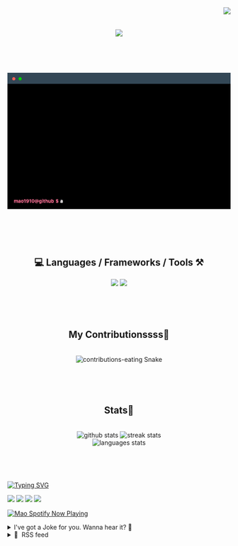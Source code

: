 <!-- VISITOR BADGE -->
<!-- https://github.com/hehuapei/visitor-badge -->

<img align="right" src="https://visitor-badge.laobi.icu/badge?page_id=mao1910.mao1910&left_color=%2379DAF9&right_color=%23FE6E96" />


<!-- TYPING SVG -->
<!-- https://github.com/DenverCoder1/readme-typing-svg -->

<h1 align="center">
    <img src="https://readme-typing-svg.herokuapp.com/?font=Righteous&size=35&center=true&vCenter=true&width=500&height=70&color=FE6E96&font=poppins&duration=5000&lines=Hi+There!+👋;+I'm+Mao!;" />
</h1>

<br/>

<!-- CODE/TERMINAL ABOUT ME -->
<h1 align="center">
<img src="./assets/terminal-5.gif" alt="Terminal" />
</h1>

<br/><br/><br/>


<!-- TECHNOLOGIES LOGOS -->
<!-- https://github.com/tandpfun/skill-icons -->

<h2 align="center">💻 Languages / Frameworks / Tools ⚒️</h2>
<div align="center">
    <img src="https://skillicons.dev/icons?i=javascript,typescript,angular,react,html,css,scss,bootstrap,cs,java,spring" />
    <img src="https://skillicons.dev/icons?i=flutter,firebase,supabase,mysql,git,github,gitlab,vscode,idea,maven,figma" />
</div>

<br/><br/><br/>


<!-- CONTRIBUTIONS SNAKE GAME -->
<!-- https://github.com/Platane/snk -->

<div align="center">
  <h2> My Contributionssss🐍 </h2>
  <br>
  <img alt="contributions-eating Snake" src="https://raw.githubusercontent.com/mao1910/mao1910/output/github-contribution-grid-snake.svg" />

  <!-- Four lines below suggested by Planate for Dark mode-->
  <picture>
  <source media="(prefers-color-scheme: dark)" srcset="github-snake-dark.svg" />
  <source media="(prefers-color-scheme: light)" srcset="github-snake.svg" />
  </picture>
  
  <br/><br/><br/>
</div>


<!-- GITHUB STATS -->
<!-- https://github.com/DenverCoder1/github-readme-streak-stats -->
<!-- https://github.com/anuraghazra/github-readme-stats -->
<!-- https://github-readme-stats-mao1910.vercel.app/ My own Vercel deployment-->

<h2 align="center"> Stats📝 </h2>
  <br>
<div align=center>
  <img width=429 src="https://github-readme-stats-mao1910.vercel.app/api?username=mao1910&count_private=true&show_icons=true&theme=dracula&rank_icon=github&hide=contribs&border_radius=10&border_color=79DAF9" alt="github stats"/>
  <img width=396 src="https://streak-stats.demolab.com/?user=mao1910&count_private=true&theme=dracula&currStreakNum=79DAF9&currStreakLabel=FE6E96&border_radius=10&border=79DAF9" alt="streak stats"/>
  <br/>
  <img src="https://github-readme-stats-mao1910.vercel.app/api/top-langs/?username=mao1910&layout=compact&theme=dracula&border_radius=10&size_weight=0.5&count_weight=0.5&border_color=79DAF9" alt="languages stats" />
</div>

<br/><br/><br/>


<!-- FOOTER -->
<!-- https://github.com/DenverCoder1/readme-typing-svg -->
<!-- https://readme-typing-svg.demolab.com/demo/ -->

<a href="https://git.io/typing-svg"><img src="https://readme-typing-svg.demolab.com?font=Poppins&pause=1000&color=FE6E96&width=535&lines=Thanks+for+dropping+by!;Feel+free+to+check+any+of+the+Socials+below+%F0%9F%91%87;Or+the+Joke+Of+The+Day+if+you're+down+for+a+giggle+%F0%9F%98%9D;Hope+to+see+you+again+%F0%9F%91%8A;Uh%3F+You're+still+here%3F;Well...+I'm+running+out+of+things+to+say...;Tell+you+what%2C+due+to+your+effort+and+perseverance%2C;I+shall+present+you+with+a+short+poem%3A;%22To+code%2C+or+not+to+code%2C+that+is+the+question%3A;Whether+'tis+nobler+in+the+IDE+to+debug;The+errors+and+issues+of+outrageous+software%2C;Or+to+take+up+the+keyboard+against+a+sea+of+bugs;And+by+coding%2C+end+them.%22;by+William+Shakespeare%2C+probably.+;Pretty+sure+that's+Hamlet's.;Alrighty%2C+this+has+been+fun.;But+I'll+restart+the+loop+now...+see+ya+soon!" alt="Typing SVG" /></a>


<!--  SOCIAL NETWORKS -->
<!-- https://github.com/alexandresanlim/Badges4-README.md-Profile -->

  <div> 
    <a href="https://www.linkedin.com/" target="_blank"><img src="https://img.shields.io/badge/-LinkedIn-%230077B5?style=for-the-badge&logo=linkedin&logoColor=white" target="_blank"></a> <!-- ADD LINKEDIN PROFILE -->
    <a href = "https://www.google.com"><img src="https://img.shields.io/badge/Portfolio-4285F4?style=for-the-badge&logo=Google-chrome&logoColor=white" target="_blank"></a> <!-- ADD PORTFOLIO WEBSITE -->
    <a href="https://discord.gg" target="_blank"><img src="https://img.shields.io/badge/Discord-7289DA?style=for-the-badge&logo=discord&logoColor=white" target="_blank"></a> <!-- ADD DISCORD -->
    <a href = "mao1910dev@gmail.com"><img src="https://img.shields.io/badge/Gmail-D14836?style=for-the-badge&logo=gmail&logoColor=white" target="_blank"></a>
  </div>


<!-- SPOTIFY PLAYING-->
<!-- https://github.com/novatorem/novatorem -->
<!-- https://spotify-now-playing-novatorem-git-main-mao1910.vercel.app/ My own Vercel deployment-->

[<img width=438px src="https://spotify-now-playing-git-main-mao1910.vercel.app//api/spotify/?border_color=FE6E96" alt="Mao Spotify Now Playing" />](https://open.spotify.com/user/31542et242zglhf42ydrtqgvuvde)


<!-- JOKE OF THE DAY -->
<!-- https://github.com/ABSphreak/readme-jokes -->
<!-- https://readme-jokes-git-master-mao1910.vercel.app/ My own Vercel deployment-->

<details>
<summary>I've got a Joke for you. Wanna hear it? 🙈</summary>

<br/>

 <tr>
 <td style="padding-top:4px"><img src = "https://readme-jokes-git-master-mao1910.vercel.app/api?&theme=dracula"></td>
 </tr>

</details>


<!-- RSS FEED -->
<!-- https://github.com/gautamkrishnar/blog-post-workflow -->

<details>
<summary>📕 &nbsp;RSS feed</summary>

<br/>

<!-- BLOG-POST-LIST:START -->
 #### - [Solving "Move Zeroes" Leet code Question.](https://dev.to/leetcode/solving-move-zeroes-leet-code-question-8k2) 
 <details><summary>Article</summary> <h2>
  
  
  283. Move Zeroes
</h2>

<p>Type: Easy<br>
Liked by 15.2K<br>
Disliked by 380.</p>

<p><strong>Companies that asked this question</strong><br>
<em>Companies: No of times asked</em><br>
Yandex 8<br>
Apple 3<br>
Amazon 3<br>
Facebook 11<br>
Bloomberg 6<br>
Google 4<br>
Adobe 3<br>
Microsoft 2<br>
Uber 2<br>
Oracle 2<br>
Splunk 2<br>
Tesla 2<br>
tcs 6<br>
Expedia 4<br>
VMware 3<br>
Goldman Sachs 3<br>
ByteDance 3<br>
JPMorgan 3<br>
TikTok 3<br>
LinkedIn 2<br>
Yahoo 2<br>
IBM 2<br>
Morgan Stanley 2<br>
ServiceNow 2<br>
Salesforce 2<br>
Zoho 2<br>
Infosys 2<br>
Nvidia 2<br>
Samsung 2<br>
Wix 1</p>

<p>Given an integer array nums, move all 0's to the end of it while maintaining the relative order of the non-zero elements.</p>

<p>Note that you must do this in-place without making a copy of the array.</p>

<p><strong>Example 1:</strong><br>
Input: nums = <code>[0,1,0,3,12]</code><br>
Output: <code>[1,3,12,0,0]</code></p>

<p><strong>Example 2:</strong><br>
Input: nums = <code>[0]</code><br>
Output: <code>[0]</code></p>

<p><strong>Constraints:</strong></p>

<p><code>1 &lt;= nums.length &lt;= 104</code><br>
<code>-231 &lt;= nums[i] &lt;= 231 - 1</code></p>

<h1>
  
  
  Intuition
</h1>

<p>We want to move all the <code>zeros</code> to the end of the <code>array</code> while keeping the <code>non-zero</code> elements in their relative order.</p>

<h1>
  
  
  Approach
</h1>

<p>We maintain <code>two pointers: i</code> to iterate through the <code>array</code> and <code>nonZeroIndex</code> to keep track of the <code>position</code> where we should insert non-zero elements. When we encounter a non-zero element, we <code>swap</code> it with the element at nonZeroIndex and then increment nonZeroIndex.</p>

<h1>
  
  
  Complexity
</h1>

<p><strong>Time complexity:</strong><br>
The code iterates through the array once, so the time complexity is   <code>O(n)</code>, where <code>n</code> is the length of the array.</p>

<p><strong>Space complexity:</strong><br>
The code uses a constant amount of extra space, so the space complexity is <code>O(1)</code>.</p>

<h1>
  
  
  Code
</h1>



<div class="highlight js-code-highlight">
<pre class="highlight plaintext"><code>class Solution {
    public void moveZeroes(int[] nums) {
        int nonZeroIndex = 0; 
        for (int i = 0; i &lt; nums.length; i++) {
            if (nums[i] != 0) {
                int temp = nums[i];
                nums[i] = nums[nonZeroIndex];
                nums[nonZeroIndex] = temp;
                nonZeroIndex++; 
            }
        }
    }
}

</code></pre>

</div>



<p>Happy coding,<br>
shiva</p>

 </details> 
 <hr /> 

 #### - [Bleeding-edge Project Using Everything New In Next.js 13📚](https://dev.to/apestein/bleeding-edge-project-using-everything-new-in-nextjs-13-4mlg) 
 <details><summary>Article</summary> <p>Project using bleeding-edge stack. Drizzle ORM + Neon postgres + Clerk auth + Shadcn/ui + everything new in Next.js 13 (server components, server actions, streaming ui, parallel routes, intercepting routes). Fully edge runtime deployed. I wrote a breakdown and talked about some tricky / difficult things while building this project. This will be a good reference project for people looking to learn Next.js app router. Project uses 100% server actions and include features such as ability to search show catalog, SaaS subscription service with Stripe, optimistic update, and infinite scrolling.</p>

<p>Repo: <a href="https://github.com/Apestein/nextflix">https://github.com/Apestein/nextflix</a></p>

<p>Live: <a href="https://nextflix-blush.vercel.app/">https://nextflix-blush.vercel.app/</a></p>

 </details> 
 <hr /> 

 #### - [Learning basic SQL with me:](https://dev.to/jnx257/learning-basic-sql-with-me-29f7) 
 <details><summary>Article</summary> <p><em>The main objective of this article is to learn basic SQL commands and the structure of SQL..</em></p>

<h2>
  
  
  Okay, let's start with Wikipedia's definition of SQL:
</h2>

<blockquote>
<p>SQL is a domain-specific language used in programming and designed for managing data held in a relational database management system (RDBMS), or for stream processing in a relational data stream management system (RDSMS). It is particularly useful in handling structured data, i.e., data incorporating relations among entities and variables</p>
</blockquote>

<p><strong>So, basically, SQL is a language that we can use to access/manipulate databases..</strong></p>




<h2>
  
  
  RDBMS
</h2>

<p><strong>RDBMS</strong> stands for <strong>Relational Database Management System</strong>. But what does it mean? SQL forms the foundation for all RDBMS systems, and nearly all technologies utilize SQL as their basis.</p>

<p>SQL continues to serve as a fundamental pattern, but now we employ various technologies that build upon SQL, each with its own distinct characteristics.</p>

<p><em>most used are:</em></p>

<ul>
<li>    <strong>MySQL</strong>: created by Oracle, It's a option that give us free and paid services; </li>
<li>   <strong>PostgreSQL</strong>: most common In web, PostgreSQL is a Opensource software;</li>
<li>   <strong>Oracle</strong>: know by your security, is most common in big companies  ;</li>
<li>   <strong>SQL Server</strong>: developed by Microsoft, got free versions and paid ones.</li>
</ul>

<p><a href="https://res.cloudinary.com/practicaldev/image/fetch/s--IjyTNkd2--/c_limit%2Cf_auto%2Cfl_progressive%2Cq_auto%2Cw_800/https://dev-to-uploads.s3.amazonaws.com/uploads/articles/5ad0ispfrba6i95cwnxx.png" class="article-body-image-wrapper"><img src="https://res.cloudinary.com/practicaldev/image/fetch/s--IjyTNkd2--/c_limit%2Cf_auto%2Cfl_progressive%2Cq_auto%2Cw_800/https://dev-to-uploads.s3.amazonaws.com/uploads/articles/5ad0ispfrba6i95cwnxx.png" alt="Image description" width="551" height="244"></a></p>




<h2>
  
  
  Consistences of SQL
</h2>

<p>So, we already know how data is managed in SQL. But it's important to understand what we can do with SQL. SQL can be divided into three main categories:</p>

<ul>
<li><p>Data Definition Language (DDL): Deals with schema creation and modification. The <code>CREATE TABLE</code> statement allows you to create a new table in the database, and the <code>ALTER TABLE</code> statement changes the structure of an existing table.</p></li>
<li><p>Data Manipulation Language (DML): Provides constructs to query data, such as the <code>SELECT</code> statement, and to update data, such as <code>INSERT</code>, <code>UPDATE</code>, and <code>DELETE</code> statements.</p></li>
<li><p>Data Control Language (DCL): Consists of statements that deal with user authorization and security, such as <code>GRANT</code> and <code>REVOKE</code> statements.</p></li>
</ul>




<h1>
  
  
  Main commands in SQL:
</h1>

<h3>
  
  
  Before we explore some commands, take a look at this website to test everything:
</h3>

<p><em>In this tutorial I will use <a href="https://www.db-fiddle.com/">DB Fiddle</a>. DB-Fiddle supports various SQL databases, including MySQL, PostgreSQL, and SQLite, and provides a simple interface for testing SQL queries.</em></p>

<p>First thing that we will do in SQL will be a Student table with the following columns:  (student_id, student_name, student_email, student_pw, student_birth)</p>

<p>The syntax for creating a table in SQL:<br>
</p>

<div class="highlight js-code-highlight">
<pre class="highlight sql"><code><span class="k">CREATE</span> <span class="k">TABLE</span> <span class="k">table_name</span> <span class="p">(</span> 
<span class="n">columns_name</span> <span class="k">data</span> <span class="k">type</span>
<span class="p">)</span>
</code></pre>

</div>



<p>For the Student table example, it would be:<br>
</p>

<div class="highlight js-code-highlight">
<pre class="highlight sql"><code><span class="k">CREATE</span> <span class="k">TABLE</span> <span class="n">students</span> <span class="p">(</span>
<span class="n">student_id</span> <span class="nb">INT</span> <span class="k">PRIMARY</span> <span class="k">KEY</span><span class="p">,</span>
<span class="cm">/* you can divide our arguments in SQL by the column title and the data type
like in this first case we have:
 INT = integer
 PRIMARY KEY =  a constrain that says our data is unique values for each row in the table.
This ensures that no two rows can have the same value in the primary key column(s)
 */</span>


<span class="c1">-- btw this is a comment line in SQL, everything inside of it wont be read.</span>
<span class="cm">/* and this 
is a multi-line comment, I think its obvious the difference between those two.
*/</span> 
<span class="n">student_name</span> <span class="nb">VARCHAR</span><span class="p">(</span><span class="mi">50</span><span class="p">),</span> 
<span class="n">student_email</span> <span class="nb">VARCHAR</span><span class="p">(</span><span class="mi">100</span><span class="p">),</span>
<span class="n">student_password</span> <span class="nb">VARCHAR</span><span class="p">(</span><span class="mi">255</span><span class="p">),</span>
<span class="n">student_birth</span> <span class="nb">DATE</span>
<span class="p">);</span>
</code></pre>

</div>



<p>Once we have created our table in SQL, we need to add data to it to explore what's inside and manipulate this information. Let's do it:<br>
</p>

<div class="highlight js-code-highlight">
<pre class="highlight sql"><code><span class="k">INSERT</span> <span class="k">INTO</span> <span class="n">students</span> <span class="p">(</span><span class="n">student_id</span><span class="p">,</span> <span class="n">student_name</span><span class="p">,</span> <span class="n">student_email</span><span class="p">,</span> <span class="n">student_password</span><span class="p">,</span> <span class="n">student_birth</span><span class="p">)</span>
<span class="k">VALUES</span> <span class="p">(</span><span class="mi">1</span><span class="p">,</span> <span class="s1">'Gabriel Galileo'</span><span class="p">,</span> <span class="s1">'gabriel.galileo@gmail.com'</span><span class="p">,</span> <span class="s1">'encrypted_password'</span><span class="p">,</span> <span class="nv">"20-03-1997"</span><span class="p">);</span>
</code></pre>

</div>



<p>This is just a small example by adding one person called Gabriel Galileo to our database. You can copy this and add it to your own display on DB Fiddle.<br>
</p>

<div class="highlight js-code-highlight">
<pre class="highlight sql"><code><span class="k">INSERT</span> <span class="k">INTO</span> <span class="n">students</span> <span class="p">(</span><span class="n">student_id</span><span class="p">,</span> <span class="n">student_name</span><span class="p">,</span> <span class="n">student_email</span><span class="p">,</span> <span class="n">student_password</span><span class="p">,</span> <span class="n">student_birth</span><span class="p">)</span>
<span class="k">VALUES</span>
    <span class="p">(</span><span class="mi">1</span><span class="p">,</span> <span class="s1">'Gabriel Galileo'</span><span class="p">,</span> <span class="s1">'gabriel.galileo@gmail.com'</span><span class="p">,</span> <span class="s1">'encrypted_password'</span><span class="p">,</span> <span class="s1">'1997-03-20'</span><span class="p">),</span>
    <span class="p">(</span><span class="mi">2</span><span class="p">,</span> <span class="s1">'Soren Kierkegaard'</span><span class="p">,</span> <span class="s1">'soren.kierke@gmail.com'</span><span class="p">,</span> <span class="s1">'another_password'</span><span class="p">,</span> <span class="s1">'2002-05-25'</span><span class="p">),</span>
    <span class="p">(</span><span class="mi">3</span><span class="p">,</span> <span class="s1">'Immanuel Kant'</span><span class="p">,</span> <span class="s1">'immanuel.kant@gmail.com'</span><span class="p">,</span> <span class="s1">'secure_password'</span><span class="p">,</span> <span class="s1">'2003-03-10'</span><span class="p">),</span>
    <span class="p">(</span><span class="mi">4</span><span class="p">,</span> <span class="s1">'Jesus Christ'</span><span class="p">,</span> <span class="s1">'godson@gmail.com'</span><span class="p">,</span> <span class="s1">'strong_password'</span><span class="p">,</span> <span class="s1">'1970-11-25'</span><span class="p">),</span>
    <span class="p">(</span><span class="mi">5</span><span class="p">,</span> <span class="s1">'Karl Marx'</span><span class="p">,</span> <span class="s1">'communist@gmail.com'</span><span class="p">,</span> <span class="s1">'good_password'</span><span class="p">,</span> <span class="s1">'2008-01-25'</span><span class="p">),</span>
    <span class="p">(</span><span class="mi">6</span><span class="p">,</span> <span class="s1">'Renato Cariani'</span><span class="p">,</span> <span class="s1">'renatao.monstro@gmail.com'</span><span class="p">,</span> <span class="s1">'password123'</span><span class="p">,</span> <span class="s1">'1993-06-25'</span><span class="p">),</span>
    <span class="p">(</span><span class="mi">7</span><span class="p">,</span> <span class="s1">'Aristoteles'</span><span class="p">,</span> <span class="s1">'aristoteles@gmail.com'</span><span class="p">,</span> <span class="s1">'idkmannnn'</span><span class="p">,</span> <span class="s1">'1997-08-12'</span><span class="p">);</span>
</code></pre>

</div>



<p>After done previous commands the <a href="https://www.db-fiddle.com/">DB Fiddle</a><br>
should be like this:</p>

<p><a href="https://res.cloudinary.com/practicaldev/image/fetch/s--AigJH2ll--/c_limit%2Cf_auto%2Cfl_progressive%2Cq_auto%2Cw_800/https://dev-to-uploads.s3.amazonaws.com/uploads/articles/4w1szv3s7fjhe4wky6be.png" class="article-body-image-wrapper"><img src="https://res.cloudinary.com/practicaldev/image/fetch/s--AigJH2ll--/c_limit%2Cf_auto%2Cfl_progressive%2Cq_auto%2Cw_800/https://dev-to-uploads.s3.amazonaws.com/uploads/articles/4w1szv3s7fjhe4wky6be.png" alt="Image description" width="800" height="296"></a></p>

<p>Now that we know how to create a table, add data to it, and query it, we have some basic SQL methods at our hands. Now, let's see how to manipulate the data we have created.</p>

<p>Imagine we made a mistake in the first student's name; it should be "Galileo Galilei," not "Gabriel Galilei." What should we do? Like this:<br>
</p>

<div class="highlight js-code-highlight">
<pre class="highlight sql"><code>
<span class="c1">-- Basic SELECT query to retrieve all data from the students table</span>
<span class="k">SELECT</span> <span class="o">*</span> <span class="k">FROM</span> <span class="n">students</span><span class="p">;</span>

<span class="c1">-- Selecting specific columns</span>
<span class="k">SELECT</span> <span class="n">student_id</span><span class="p">,</span> <span class="n">student_name</span> <span class="k">FROM</span> <span class="n">students</span><span class="p">;</span>

<span class="c1">-- Using WHERE clause to filter data</span>
<span class="k">SELECT</span> <span class="o">*</span> <span class="k">FROM</span> <span class="n">students</span> <span class="k">WHERE</span> <span class="n">student_birth</span> <span class="o">&lt;</span> <span class="s1">'2002-01-01'</span><span class="p">;</span>

</code></pre>

</div>



<p>After knowing how to create a table, adding data to it and querying it. We got in our hands some basic SQL Methods, but let's go some further and see how manipulate those data we have created.</p>

<p>Imagine we made a mistake in the first student's name; it should be "Galileo Galilei," not "Gabriel Galilei." What should we do? Like this:<br>
</p>

<div class="highlight js-code-highlight">
<pre class="highlight sql"><code>
 <span class="k">UPDATE</span> <span class="n">students</span> <span class="k">SET</span> <span class="n">student_name</span> <span class="o">=</span> <span class="s1">'Galileu Galilei'</span><span class="p">,</span> <span class="n">student_email</span> <span class="o">=</span> <span class="nv">"galileu.galilei@gmail.com"</span> <span class="k">WHERE</span> <span class="n">student_id</span> <span class="o">=</span> <span class="mi">1</span><span class="p">;</span>

<span class="k">SELECT</span> <span class="o">*</span> <span class="k">FROM</span> <span class="n">students</span> <span class="k">WHERE</span> <span class="n">student_id</span> <span class="o">=</span> <span class="mi">1</span><span class="p">;</span>
</code></pre>

</div>



<p>and It's done, if we check in display has to be:</p>

<p><a href="https://res.cloudinary.com/practicaldev/image/fetch/s--vIWAH1DJ--/c_limit%2Cf_auto%2Cfl_progressive%2Cq_auto%2Cw_800/https://dev-to-uploads.s3.amazonaws.com/uploads/articles/y1mqhku8f0334i75mjzb.png" class="article-body-image-wrapper"><img src="https://res.cloudinary.com/practicaldev/image/fetch/s--vIWAH1DJ--/c_limit%2Cf_auto%2Cfl_progressive%2Cq_auto%2Cw_800/https://dev-to-uploads.s3.amazonaws.com/uploads/articles/y1mqhku8f0334i75mjzb.png" alt="Image description" width="800" height="107"></a></p>

<p>Crap... We added someone who isn't a student in our table, we got to delete this:<br>
</p>

<div class="highlight js-code-highlight">
<pre class="highlight sql"><code>
<span class="k">DELETE</span> <span class="k">FROM</span> <span class="n">students</span> <span class="k">WHERE</span> <span class="n">student_name</span> <span class="o">=</span> <span class="nv">"Renato Cariani"</span><span class="p">;</span>
<span class="k">SELECT</span> <span class="o">*</span> <span class="k">FROM</span> <span class="n">students</span><span class="p">;</span>

</code></pre>

</div>



<p>yes, that's what I'm talking about. </p>

<p>Now we have covered the most basic commands in SQL. Of course, there is much more to learn, even at the beginner level. But I believe that the best way to improve your knowledge is by doing it. I will apply this knowledge in my login (API) application(which I've already apply a NoSQL DB {mongooDB}).</p>

<p>Please check it out in <a href="https://github.com/jnx257">my github</a> :crying: and know more about me at <a href="https://twitter.com/kozu8uwu">my X/twitter</a>. Thanks a lot!</p>

<p><u>if you see any issue in this text pls text me! &lt;3</u></p>

<p>sources:</p>

<ul>
<li><a href="https://www.sqltutorial.org/">https://www.sqltutorial.org/</a></li>
<li>
<a href="https://www.w3schools.com/sql/">https://www.w3schools.com/sql/</a>
and some other sources, sorry I don't remember D: </li>
</ul>

 </details> 
 <hr /> 

 #### - [EKS and NetworkPolicies: the story so far](https://dev.to/aws-builders/eks-and-networkpolicies-the-story-so-far-3f45) 
 <details><summary>Article</summary> <p>On my monthly "let´s keep up with AWS news" live stream, one of the news caught my eye as <strong>game changer</strong>, and it was this one:</p>

<ul>
<li>
<a href="https://aws.amazon.com/about-aws/whats-new/2023/08/amazon-vpc-cni-kubernetes-networkpolicy-enforcement/">Amazon VPC CNI now supports Kubernetes NetworkPolicy enforcement</a>~</li>
</ul>

<p>Let's have a peek on what this is about and why it is a game changer.</p>

<h2>
  
  
  Kubernetes NetworkPolicies
</h2>

<p><a href="https://kubernetes.io/docs/concepts/services-networking/network-policies/">NetworkPolicies</a> are often overlooked, but it is basically the major security feature of Kubernetes that grants you the hability to control the conectivity between your applications (and also the rest of the world!).</p>

<p>Many people get the feeling that the concept of <strong>namespaces</strong> provides isolation for applications running under, but it <strong>does not provide network isolation by default</strong>.</p>

<p>You can create a namespace <strong>app1</strong> and grant access for your <strong>Team A</strong> to deploy their applications. But if you allow <strong>Team B</strong> to run <strong>jobs</strong> on a namespace <strong>app2</strong>, even if they will not be able to modify app1 deployments, their jobs will be able to connect to the app1 deployments:<br>
</p>

<div class="highlight js-code-highlight">
<pre class="highlight shell"><code><span class="c"># Checking IPs for the applications:</span>
<span class="nv">$ </span>kubectl get pods <span class="nt">-A</span> <span class="nt">-o</span> <span class="nv">jsonpath</span><span class="o">=</span><span class="s1">'{range .items[*]}{.metadata.namespace}/{.metadata.name}: {.status.podIP}{"\n"}{end}'</span> |
fgrep app
app1/backend-84bf889f7f-nrxbr: 192.168.130.72
app1/frontend-54d8796d8c-2fzsk: 192.168.140.197
app2/job-f8dd4484b-kmxkm: 192.168.138.201

<span class="nv">$ </span><span class="k">for </span>i <span class="k">in </span>192.168.130.72 192.168.140.197<span class="p">;</span> <span class="k">do</span> <span class="se">\</span>
    kubectl <span class="nt">-n</span> app2 <span class="nb">exec </span>job-f8dd4484b-kmxkm <span class="nt">--</span> curl <span class="nv">$i</span> <span class="nt">-so</span> /dev/null <span class="nt">-w</span> <span class="s1">'%{HTTP_CODE}'</span> <span class="se">\</span>
  <span class="k">done
</span>200
200
</code></pre>

</div>



<p>This may not sound like a problem to you, but it is certainly not the most desireable situation, specially if most of your security is invested into the LoadBalancers/Web Application Firewalls that are outside the security perimeter of your cluster - it turns your cluster into a lateral movement extravaganza if someone not intended manages to get access to it.</p>

<h2>
  
  
  Securing the application
</h2>

<p>In order to block traffic from other namespaces to your application, you have to apply a <strong>NetworkPolicy</strong> that denies all incoming traffic:<br>
</p>

<div class="highlight js-code-highlight">
<pre class="highlight shell"><code><span class="nv">$ </span><span class="nb">echo</span> <span class="s1">'---
apiVersion: networking.k8s.io/v1
kind: NetworkPolicy
metadata:
  name: default-deny-ingress
  namespace: app1
spec:
  podSelector: {}
  policyTypes:
  - Ingress
'</span> | kubectl apply <span class="nt">-f</span> -
</code></pre>

</div>



<p>Syntax might look weird at a glance, but it applies to all pods (podSelector: {}) allowing <strong>nothing</strong> because there is no <strong>ingress</strong> block defined at the top level of spec.</p>

<p>After these rules get applied, no one will be able to access pods on namespace <strong>app1</strong>:<br>
</p>

<div class="highlight js-code-highlight">
<pre class="highlight shell"><code><span class="nv">$ </span><span class="k">for </span>i <span class="k">in </span>192.168.130.72 192.168.140.197<span class="p">;</span> <span class="k">do
    </span>kubectl <span class="nt">-n</span> app2 <span class="nb">exec </span>job-f8dd4484b-kmxkm <span class="nt">--</span> curl <span class="nt">--connect-timeout</span> 2 <span class="nv">$i</span> <span class="nt">-so</span> /dev/null <span class="nt">-w</span> <span class="s1">'%{HTTP_CODE}\n'</span>
  <span class="k">done
</span>000
<span class="nb">command </span>terminated with <span class="nb">exit </span>code 28
000
<span class="nb">command </span>terminated with <span class="nb">exit </span>code 28
</code></pre>

</div>



<p>Problem is <strong>not even applications on app1 will be able to access each other</strong>. Once you apply any networkpolicy of a type (ingress or egress), all traffic that is not specificly allowed will be <strong>denied</strong>.</p>

<p>So if you have a frontend/backend combo like below:<br>
</p>

<div class="highlight js-code-highlight">
<pre class="highlight plaintext"><code>$ kubectl -n app1 get pods -o name
pod/backend-84bf889f7f-nrxbr
pod/frontend-54d8796d8c-2fzsk
</code></pre>

</div>



<p>You should allow incoming conections to backend only from the <strong>frontend</strong> deployment, and frontend might get its connections from a <strong>Load Balancer</strong> outside the cluster.</p>

<p>To allow frontend to access backend, one would leverage the <strong>kubernetes labels</strong> to make the rule <strong>dynamic</strong>:<br>
</p>

<div class="highlight js-code-highlight">
<pre class="highlight shell"><code><span class="nv">$ </span>kubectl <span class="nt">-n</span> app1 get pods <span class="nt">--show-labels</span> | <span class="nb">tr</span> <span class="nt">-s</span> <span class="s1">' '</span> | <span class="nb">cut</span> <span class="nt">-f1</span>,6 <span class="nt">-d</span><span class="s1">' '</span>
NAME LABELS
backend-84bf889f7f-nrxbr <span class="nv">app</span><span class="o">=</span>backend,pod-template-hash<span class="o">=</span>84bf889f7f
frontend-54d8796d8c-2fzsk <span class="nv">app</span><span class="o">=</span>frontend,pod-template-hash<span class="o">=</span>54d8796d8c
</code></pre>

</div>



<p><strong>Backend</strong> pods will always have the label <strong>app=backend</strong>, and <strong>Frontend</strong> pods will have the label <strong>app=frontend</strong>; this will tell the NetworkPolicy Controller to update the rules every time a new pod is created (or destroyed).<br>
</p>

<div class="highlight js-code-highlight">
<pre class="highlight shell"><code><span class="c"># Conecting to the **service** backend from the pod frontend</span>
<span class="nv">$ </span>kubectl <span class="nt">-n</span> app1 <span class="nb">exec </span>deploy/frontend <span class="nt">--</span> curl <span class="nt">--connect-timeout</span> 2 <span class="nt">-so</span> /dev/null http://backend  <span class="nt">-w</span> <span class="s1">'%{http_code}'</span>
000
<span class="nb">command </span>terminated with <span class="nb">exit </span>code 28

<span class="nv">$ </span><span class="nb">echo</span> <span class="s1">'---
apiVersion: networking.k8s.io/v1
kind: NetworkPolicy
metadata:
  name: frontend-to-backend
  namespace: app1 
spec:
  podSelector:
    matchLabels:
      app: backend
  policyTypes:
    - Ingress
  ingress:
    - from:
        - podSelector:
            matchLabels:
              app: frontend
      ports:
        - protocol: TCP
          port: 80
'</span> | kubectl apply <span class="nt">-f</span> -

<span class="c"># Retesting:</span>
<span class="nv">$ </span> kubectl <span class="nt">-n</span> app1 <span class="nb">exec </span>deploy/frontend <span class="nt">--</span> curl <span class="nt">--connect-timeout</span> 2 <span class="nt">-so</span> /dev/null http://backend  <span class="nt">-w</span> <span class="s1">'%{http_code}'</span>
200
</code></pre>

</div>



<p>Unfortunately, there is no easy way to restrict access to the frontend pods from the load balancers, because they're not hosted inside the cluster. </p>

<p>(You can use <a href="https://docs.aws.amazon.com/eks/latest/userguide/security-groups-for-pods.html">Security Groups for Pods</a> for that!)</p>

<p>The best you can do is to limit connections from the subnets where the load balancers will create their ENIs (or use their ips, if you feel bold!):<br>
</p>

<div class="highlight js-code-highlight">
<pre class="highlight shell"><code><span class="nv">$ </span><span class="nb">echo</span> <span class="s1">'---
apiVersion: networking.k8s.io/v1
kind: NetworkPolicy
metadata:
  name: lb-to-frontend
  namespace: app1
spec:
  podSelector:
    matchLabels:
      app: frontend
  policyTypes:
    - Ingress
  ingress:
    - from:
        - ipBlock:
            cidr: 192.168.0.0/19
        - ipBlock:
            cidr: 192.168.32.0/19
        - ipBlock:
            cidr: 192.168.64.0/19
      ports:
        - protocol: TCP
          port: 80
'</span> | kubectl apply <span class="nt">-f</span> - 
</code></pre>

</div>



<p>Of course, anything else that is created on those subnets will be able to access the frontend pods on namespace app1.</p>

<p>The backend pod, otherwise, won't be able to start any connection to the frontend:<br>
</p>

<div class="highlight js-code-highlight">
<pre class="highlight shell"><code><span class="nv">$ </span>k <span class="nt">-n</span> app1 <span class="nb">exec</span> <span class="nt">-it</span> deploy/backend <span class="nt">--</span> curl frontend:80 <span class="nt">-so</span> /dev/null <span class="nt">-w</span> <span class="s1">'%{http_code}'</span> <span class="nt">--connect-timeout</span> 2
000
</code></pre>

</div>



<p>Kubernetes NetworkPolicies allow an incredible degree of microsegmentation with little to no effort, even allowing for the devs themselves to be responsible to translate their integrations in a declarative way.</p>

<p>But of course, there is always a catch.</p>

<h2>
  
  
  NetworkPolicy Controller
</h2>

<p>Unfortunately, Netpols are one of the few native Kubernetes Resources that <strong>do not have a default controller assigned to it</strong> - the other major one would be <a href="https://kubernetes.io/docs/concepts/services-networking/ingress/">Ingresses</a>.</p>

<p>Even though it's clearly stated in the docs, as quoted bellow:</p>

<blockquote>
<p>Network policies <strong>are implemented by the network plugin</strong>. To use network policies, <strong>you must be using a networking solution which supports NetworkPolicy</strong>. Creating a NetworkPolicy resource <strong>without a controller</strong> that implements it <strong>will have no effect</strong>.<br>
<a href="https://kubernetes.io/docs/concepts/services-networking/network-policies/#prerequisites">source</a></p>
</blockquote>

<p>It's still easy for people miss it, specially if they are less kubernetes-savy than they should be when using this type of technology.</p>

<p>And yes, I've been asked before "why my netpols are not working" before. People just assume that it should work.</p>

<p>So, if you install an EKS cluster right now and reproduce the same configurations I have listed here, <strong>nothing will work</strong>.</p>

<p>At least for a while, because things changed!</p>

<h2>
  
  
  EKS and NetworkPolicies
</h2>

<p>Until August 2023, the only way use NetworkPolicies was to deploy a third party software called <a href="https://www.tigera.io/project-calico/">Project Calico</a>. It's a full fledged CNI, but one would enable only the Policy part as <a href="https://docs.aws.amazon.com/eks/latest/userguide/calico.html">described in the official EKS docs</a>.</p>

<p>But now, things changed! If you install a new EKS Cluster with the CNI version 1.14.0 or above, <a href="https://aws.amazon.com/about-aws/whats-new/2023/08/amazon-vpc-cni-kubernetes-networkpolicy-enforcement/">it now supports NetworkPolicies natively!</a>!</p>

<p>All you have to do is to create your EKS Cluster with the following on your eksctl yaml:<br>
</p>

<div class="highlight js-code-highlight">
<pre class="highlight shell"><code>...
addons:
- name: vpc-cni 
  version: 1.14.0
  configurationValues: |-
    enableNetworkPolicy: <span class="s2">"true"</span>    
  attachPolicyARNs:
  - arn:aws:iam::aws:policy/AmazonEKS_CNI_Policy
...
</code></pre>

</div>



<p>And that's it! Awesome news for EKS users!</p>

<h2>
  
  
  Final notes
</h2>

<p>I believe it's worth noting that AWS CNI native NetworkPolicies make use of <a href="https://ebpf.io/"><strong>eBPF</strong></a> and not <strong>iptables</strong> as many of the other solutions available.</p>

<p>It does not support port translation from Services:</p>

<blockquote>
<p>For any of your Kubernetes services, the service port must be the same as the container port. If you're using named ports, use the same name in the service spec too.</p>
</blockquote>

<p>For a brief period during creation, the pod will not have any restrictions applied to it: </p>

<blockquote>
<p>The Amazon VPC CNI plugin for Kubernetes configures network policies for pods in parallel with the pod provisioning. Until all of the policies are configured for the new pod, containers in the new pod will start with a default allow policy. All ingress and egress traffic is allowed to and from the new pods unless they are resolved against the existing policies.</p>
</blockquote>

<p>It's also not supported on Fargate or Windows nodes. </p>

<h2>
  
  
  Links
</h2>

<ul>
<li><a href="https://aws.amazon.com/about-aws/whats-new/2023/08/amazon-vpc-cni-kubernetes-networkpolicy-enforcement/">https://aws.amazon.com/about-aws/whats-new/2023/08/amazon-vpc-cni-kubernetes-networkpolicy-enforcement/</a></li>
<li><a href="https://aws.amazon.com/blogs/containers/amazon-vpc-cni-now-supports-kubernetes-network-policies/">https://aws.amazon.com/blogs/containers/amazon-vpc-cni-now-supports-kubernetes-network-policies/</a></li>
</ul>

 </details> 
 <hr /> 

 #### - [Extensões do Visual Studio Code para um SRE](https://dev.to/laryssa/extensoes-do-visual-studio-code-para-um-sre-2nj5) 
 <details><summary>Article</summary> <p>Peço desculpas aos amantes do Neovim (se você está na bolha tech do Twitter, certamente lembrará do <a href="https://twitter.com/thayto_dev">Thayto</a> ao ler essa palavra), mas não consigo largar o VS Code!</p>

<p>Algumas extensões, como Kubernetes, Terraform, Docker e afins, não serão citadas neste post. O intuito é apresentar algumas extensões do editor de código-fonte que facilitam meu trabalho diário como Site Reliability Engineer.</p>

<ol>
<li><p><strong><a href="https://marketplace.visualstudio.com/items?itemName=AmazonWebServices.aws-toolkit-vscode">AWS Toolkit</a></strong>: Se você trabalha com a AWS, essa extensão é indispensável. Com a utilização do AWS SSO Login, ela se torna ainda mais poderosa. Caso não tenha conhecimento e/ou não saiba como configurar o AWS SSO Login, clique <a href="https://docs.aws.amazon.com/cli/latest/userguide/cli-configure-sso.html">aqui</a> para mais informações.</p></li>
<li><p><strong><a href="https://marketplace.visualstudio.com/items?itemName=Infracost.infracost">Infracost</a></strong>:Esta extensão ajuda a estimar seus gastos com Terraform enquanto provisiona sua infraestrutura como código.</p></li>
<li><p><strong><a href="https://marketplace.visualstudio.com/items?itemName=kennylong.kubernetes-yaml-formatter">Kubernetes YAML Formatter</a></strong>: Com esta extensão, seus arquivos .yaml do Terraform terão a formatação adequada.</p></li>
<li><p><strong><a href="https://marketplace.visualstudio.com/items?itemName=vscode-icons-team.vscode-icons">vscode-icons</a></strong>: Esta extensão é universal e traz uma interface esteticamente mais harmoniosa para seus arquivos no VSCode, facilitando a identificação de arquivos e pastas.</p></li>
<li><p><a href="https://marketplace.visualstudio.com/items?itemName=run-at-scale.terraform-doc-snippets"><strong>Terraform doc snippets</strong></a>: Quem nunca precisou consultar a documentação do Terraform enquanto criava um recurso? Esta extensão traz as definições de maneira simplificada de diversos recursos do Terraform diretamente no editor.</p></li>
<li><p><strong><a href="https://marketplace.visualstudio.com/items?itemName=ms-python.vscode-pylance">Pylance</a></strong>: Esta extensão traz vários facilitadores para o manuseio do Python, incluindo autocompletar, docstrings, esboço de código e mais.</p></li>
<li><p><strong><a href="https://marketplace.visualstudio.com/items?itemName=eamodio.gitlens">GitLens</a></strong>: Embora seja chover no molhado, não poderia deixar de mencionar o quão poderoso é usar o GitLens. Com ele, você pode visualizar informações de autoria das alterações, linhas de código modificadas, histórico de revisão de um arquivo, integração com o GitHub e muito mais.</p></li>
<li><p><strong><a href="https://marketplace.visualstudio.com/items?itemName=fabiospampinato.vscode-monokai-night">Monokai Night Theme</a></strong>: Como grande apreciadora do modo noturno e, ao mesmo tempo, de cores vibrantes, considero o modo noturno do Monokai um aliado poderoso para o descanso da visão enquanto estou trabalhando na tela.</p></li>
<li><p><strong><a href="https://marketplace.visualstudio.com/items?itemName=aaron-bond.better-comments">Better Comments</a></strong>: Torna seus comentários mais agradáveis esteticamente.</p></li>
<li><p><strong><a href="https://marketplace.visualstudio.com/items?itemName=VisualStudioExptTeam.vscodeintellicode">IntelliCode</a></strong>: Esta extensão utiliza IA para auxiliar no auto completar enquanto você escreve.</p></li>
</ol>

<p>Espero que você tenha descoberto ao menos uma nova extensão que vai facilitar o seu trabalho ao final desse texto. :)</p>

 </details> 
 <hr /> 
<!-- BLOG-POST-LIST:END -->
</table>
</details>


<!-- TODO
Change the 3stats boxes around, possibly two on top and one on bottom
Fix RSSfeed
Fix Spotify Playlists
Fix Socials [Portfolio, Discord, Linkedin]
In the future, add Public Repositories of Selected Projects
-->
